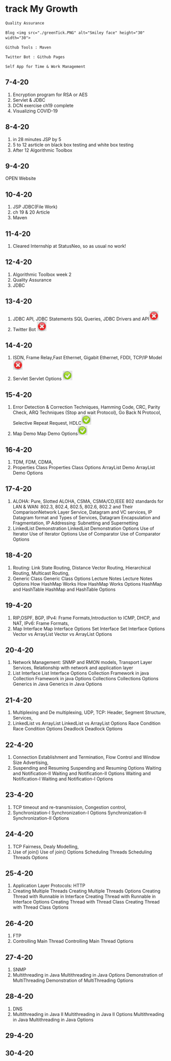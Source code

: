 # track My Growth

```
Quality Assurance
```

```
Blog <img src="./greenTick.PNG" alt="Smiley face" height="30" width="30">
```

```
Github Tools : Maven
```

```
Twitter Bot : Github Pages
```

```
Self App for Time & Work Management
```
## 7-4-20
1. Encryption program for RSA or AES<br>
2. Servlet & JDBC<br>
3. DCN exercise ch19 complete<br>
4. Visualizing COVID-19
## 8-4-20
1. in 28 minutes JSP by 5
2. 5 to 12 asrticle on black box testing and white box testing
3. After 12 Algorithmic Toolbox
## 9-4-20
OPEN Website
## 10-4-20
1. JSP JDBC(File Work)
2. ch 19 & 20 Article
3. Maven
## 11-4-20
1. Cleared Internship at StatusNeo, so as usual no work!
## 12-4-20
1. Algorithmic Toolbox week 2
2. Quality Assurance 
3. JDBC
## 13-4-20
1. JDBC API, JDBC Statements SQL Queries, JDBC Drivers and API<img src="./redCross.PNG" alt="Smiley face" height="30" width="30">
2. Twitter Bot <img src="./redCross.PNG" alt="Smiley face" height="30" width="30">

## 14-4-20
1. ISDN, Frame Relay,Fast Ethernet, Gigabit Ethernet, FDDI, TCP/IP Model <img src="./redCross.PNG" alt="Smiley face" height="30" width="30">
2. Servlet Servlet Options <img src="./greenTick.PNG" alt="Smiley face" height="30" width="30">

## 15-4-20
1. Error Detection & Correction Techniques, Hamming Code, CRC, Parity Check, ARQ Techniques (Stop and wait Protocol), Go Back N Protocol, Selective Repeat Request, HDLC<img src="./greenTick.PNG" alt="Smiley face" height="30" width="30">
2. Map Demo Map Demo Options<img src="./greenTick.PNG" alt="Smiley face" height="30" width="30">

## 16-4-20
1. TDM, FDM, CDMA, 
2. Properties Class Properties Class Options
ArrayList Demo ArrayList Demo Options

## 17-4-20
1. ALOHA: Pure, Slotted ALOHA, CSMA, CSMA/CD,IEEE 802 standards for LAN & WAN: 802.3, 802.4, 802.5, 802.6, 802.2 and Their ComparisonNetwork Layer Service, Datagram and VC services, IP Datagram format and Types of Services, Datagram Encapsulation and Fragmentation, IP Addressing: Subnetting and Supernetting
2. LinkedList Demonstration LinkedList Demonstration Options
Use of Iterator Use of Iterator Options
Use of Comparator Use of Comparator Options

## 18-4-20
1. Routing: Link State Routing, Distance Vector Routing, Hierarchical Routing, Multicast Routing,
2. Generic Class Generic Class Options
Lecture Notes Lecture Notes Options
How HashMap Works How HashMap Works Options
HashMap and HashTable HashMap and HashTable Options

## 19-4-20
1. RIP,OSPF, BGP, IPv4: Frame Formats,Introduction to ICMP, DHCP, and NAT, IPv6: Frame Formats,
2. Map Interface Map Interface Options
Set Interface Set Interface Options
Vector vs ArrayList Vector vs ArrayList Options

## 20-4-20
1. Network Management: SNMP and RMON models, Transport Layer Services, Relationship with network and application layer
2. List Interface List Interface Options
Collection Framework in java Collection Framework in java Options
Collections Collections Options
Generics in Java Generics in Java Options

## 21-4-20
1. Multiplexing and De multiplexing, UDP, TCP: Header, Segment Structure, Services,
2. LinkedList vs ArrayList LinkedList vs ArrayList Options
Race Condition Race Condition Options
Deadlock Deadlock Options

## 22-4-20
1. Connection Establishment and Termination, Flow Control and Window Size Advertising,
2. Suspending and Resuming Suspending and Resuming Options
Waiting and Notification-II Waiting and Notification-II Options
Waiting and Notification-I Waiting and Notification-I Options

## 23-4-20
1. TCP timeout and re-transmission, Congestion control,
2. Synchronization-I Synchronization-I Options
Synchronization-II Synchronization-II Options

## 24-4-20
1. TCP Fairness, Dealy Modelling,
2. Use of join() Use of join() Options
Scheduling Threads Scheduling Threads Options

## 25-4-20
1. Application Layer Protocols: HTTP
2. Creating Multiple Threads Creating Multiple Threads Options
Creating Thread with Runnable in Interface Creating Thread with Runnable in Interface Options
Creating Thread with Thread Class Creating Thread with Thread Class Options

## 26-4-20
1. FTP
2. Controlling Main Thread Controlling Main Thread Options

## 27-4-20
1. SNMP
2. Multithreading in Java Multithreading in Java Options
Demonstration of MultiThreading Demonstration of MultiThreading Options

## 28-4-20
1. DNS
2. Multithreading in Java II Multithreading in Java II Options
Multithreading in Java Multithreading in Java Options

## 29-4-20


## 30-4-20


